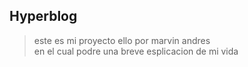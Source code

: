 ## Hyperblog
> este es mi proyecto ello por marvin andres  
>en el cual podre una breve esplicacion de mi vida